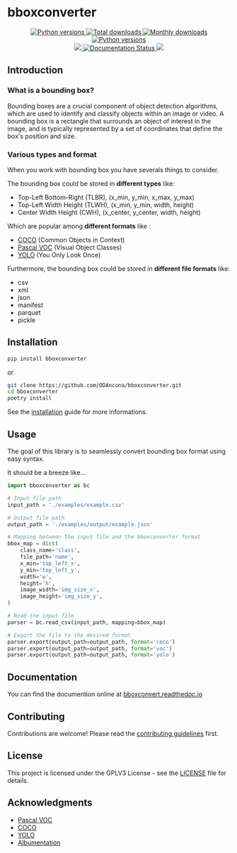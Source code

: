 # bboxconverter

<p align="center">
    <a href="https://pypi.org/project/bboxconverter">
        <img src="https://img.shields.io/pypi/v/bboxconverter?color=blue" alt="Python versions">
    </a>
    <a href="https://pepy.tech/project/bboxconverter">
        <img src="https://pepy.tech/badge/bboxconverter" alt="Total downloads">
    </a>
    <a href="https://pypi.org/project/bboxconverter">
        <img src="https://img.shields.io/pypi/dm/bboxconverter?color=blue" alt="Monthly downloads">
    </a>
    <a href="https://pypi.org/project/bboxconverter">
        <img src="https://img.shields.io/pypi/pyversions/bboxconverter" alt="Python versions">
    </a>
    </br>
    <a href='https://github.com/ODAncona/bboxconverter/'>
        <img src='https://github.com/ODAncona/bboxconverter/actions/workflows/ci.yml/badge.svg'>
    </a>
    <a href='https://bboxconverter.readthedocs.io/en/latest/?badge=latest'>
        <img src='https://readthedocs.org/projects/bboxconverter/badge/?version=latest' alt='Documentation Status'/>
    </a>
    <a href="https://codecov.io/gh/ODAncona/bboxconverter" > 
        <img src="https://codecov.io/gh/ODAncona/bboxconverter/branch/main/graph/badge.svg?token=BXGO9JZYWM"/> 
    </a>
</p>


    
## Introduction

### What is a bounding box?

Bounding boxes are a crucial component of object detection algorithms, which are used to identify and classify objects within an image or video. A bounding box is a rectangle that surrounds an object of interest in the image, and is typically represented by a set of coordinates that define the box's position and size.

### Various types and format

When you work with bounding box you have severals things to consider.

The bounding box could be stored in **different types** like:

- Top-Left Bottom-Right (TLBR), (x_min, y_min, x_max, y_max)
- Top-Left Width Height (TLWH), (x_min, y_min, width, height)
- Center Width Height (CWH), (x_center, y_center, width, height)

Which are popular among **different formats** like :

- [COCO]((http://cocodataset.org/)) (Common Objects in Context)
- [Pascal VOC]((http://host.robots.ox.ac.uk/pascal/VOC/)) (Visual Object Classes)
- [YOLO](https://albumentations.ai/docs/getting_started/bounding_boxes_augmentation/#yolo) (You Only Look Once)

Furthermore, the bounding box could be stored in **different file formats** like:

- csv
- xml
- json
- manifest
- parquet
- pickle

## Installation

```bash
pip install bboxconverter
```

or

```bash
git clone https://github.com/ODAncona/bboxconverter.git
cd bboxconverter
poetry install
```

See the [installation](./docs/guides/installation.md) guide for more informations.

## Usage

The goal of this library is to seamlessly convert bounding box format using easy syntax.

It should be a breeze like...

```python
import bboxconverter as bc

# Input file path
input_path = './examples/example.csv'

# Output file path
output_path = './examples/output/example.json'

# Mapping between the input file and the bboxconverter format
bbox_map = dict(
    class_name='class',
    file_path='name',
    x_min='top_left_x',
    y_min='top_left_y',
    width='w',
    height='h',
    image_width='img_size_x',
    image_height='img_size_y',
)

# Read the input file
parser = bc.read_csv(input_path, mapping=bbox_map)

# Export the file to the desired format
parser.export(output_path=output_path, format='coco')
parser.export(output_path=output_path, format='voc')
parser.export(output_path=output_path, format='yolo')
```

## Documentation

You can find the documention online at [bboxconvert.readthedoc.io](https://bboxconverter.readthedocs.io/en/latest/index.html)

## Contributing

Contributions are welcome! Please read the [contributing guidelines](https://github.com/ODAncona/bboxconverter/blob/main/CONTRIBUTING.md) first.

## License

This project is licensed under the GPLV3 License - see the [LICENSE](https://github.com/ODAncona/bboxconverter/blob/main/LICENSE) file for details.

## Acknowledgments

- [Pascal VOC](http://host.robots.ox.ac.uk/pascal/VOC/)
- [COCO](http://cocodataset.org/#home)
- [YOLO](https://pjreddie.com/darknet/yolo/)
- [Albumentation](https://albumentations.ai/)
